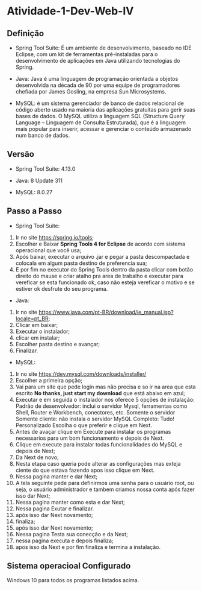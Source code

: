 # Atividade-1-Dev-Web-IV

## Definição

* Spring Tool Suite: É um ambiente de desenvolvimento, baseado no IDE Eclipse, com um kit de ferramentas pré-instaladas para o 
desenvolvimento de aplicações em Java utilizando tecnologias do Spring.

* Java: Java é uma linguagem de programação orientada a objetos desenvolvida na década de 90 por uma equipe de programadores chefiada 
por James Gosling, na empresa Sun Microsystems.

* MySQL:  é um sistema gerenciador de banco de dados relacional de código aberto usado na maioria das aplicações gratuitas para gerir 
suas bases de dados. O MySQL utiliza a linguagem SQL (Structure Query Language – Linguagem de Consulta Estruturada), que é a linguagem 
mais popular para inserir, acessar e gerenciar o conteúdo armazenado num banco de dados.

## Versão

* Spring Tool Suite: 4.13.0

* Java:  8 Update 311

* MySQL: 8.0.27

## Passo a Passo

* Spring Tool Suite: 
1. Ir no site https://spring.io/tools;
2. Escolher e Baixar **Spring Tools 4 for Eclipse** de acordo com sistema operacional que você usa;
3. Após baixar, executar o arquivo .jar e pegar a pasta descompactada e colocala em algum pasta destino de preferencia sua;
4. E por fim no executor do Spring Tools dentro da pasta clicar com botão direito do mause e criar atalho pra area de trabalho 
e executar para vereficar se esta funcionado ok, caso não esteja vereficar o motivo e se estiver ok desfrute do seu programa.

* Java: 
1. Ir no site https://www.java.com/pt-BR/download/ie_manual.jsp?locale=pt_BR;
2. Clicar em baixar;
3. Executar o instalador;
4. clicar em instalar;
5. Escolher pasta destino e avançar;
6. Finalizar.

* MySQL:
1. Ir no site https://dev.mysql.com/downloads/installer/
2. Escolher a primeira opção;
3. Vai para um site que pede login mas não precisa e so ir na area que esta escrito **No thanks, just start my download** que está
abaixo em azul;
4. Executar e em seguida o instalador nos oferece 5 opções de instalação:
Padrão de desenvolvedor: inclui o servidor Mysql, ferramentas como Shell, Router e Workbench, conectores, etc.
Somente o servidor
Somente cliente: não instala o servidor MySQL
Completo: Tudo!
Personalizado
Escolha o que preferir e clique em Next.
5. Antes de avaçar clique em Execute para instalar os programas necessarios para um bom funcionamento e depois de Next.
6. Clique em execute para instalar todas funcionalidades do MySQL e depois de Next;
7. Da Next de novo;
8. Nesta etapa caso queria pode alterar as configurações mas exteja ciente do que estava fazendo apos isso clique em Next.
9. Nessa pagina manter e dar Next;
10. A tela seguinte pede para definirmos uma senha para o usuário root, ou seja, o usuário administrador e  tambem criamos nossa 
conta após fazer isso dar Next;
11. Nessa pagina manter como esta e dar Next;
12. Nessa pagina Exutar e finalizar.
13. após isso dar  Next novamento;
14. finaliza;
15. após isso dar  Next novamento;
16. Nessa pagina Testa sua conecção e da Next;
17. nessa pagina executa e depois finaliza;
18. apos isso da Next e por fim finaliza e termina a instalação.


## Sistema operacioal Configurado

Windows 10 para todos os programas listados acima.

